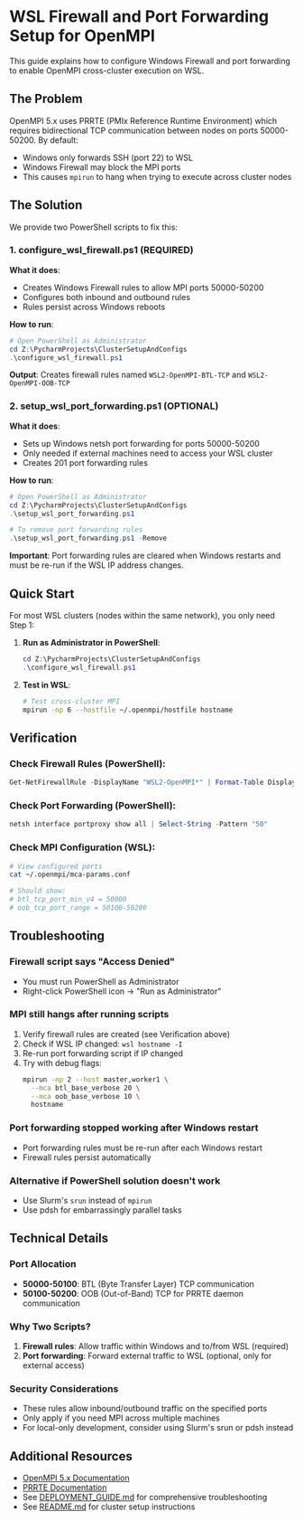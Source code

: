 # WSL Firewall and Port Forwarding Setup for OpenMPI

This guide explains how to configure Windows Firewall and port forwarding to enable OpenMPI cross-cluster execution on WSL.

## The Problem

OpenMPI 5.x uses PRRTE (PMIx Reference Runtime Environment) which requires bidirectional TCP communication between nodes on ports 50000-50200. By default:

- Windows only forwards SSH (port 22) to WSL
- Windows Firewall may block the MPI ports
- This causes `mpirun` to hang when trying to execute across cluster nodes

## The Solution

We provide two PowerShell scripts to fix this:

### 1. configure_wsl_firewall.ps1 (REQUIRED)

**What it does**:
- Creates Windows Firewall rules to allow MPI ports 50000-50200
- Configures both inbound and outbound rules
- Rules persist across Windows reboots

**How to run**:
```powershell
# Open PowerShell as Administrator
cd Z:\PycharmProjects\ClusterSetupAndConfigs
.\configure_wsl_firewall.ps1
```

**Output**: Creates firewall rules named `WSL2-OpenMPI-BTL-TCP` and `WSL2-OpenMPI-OOB-TCP`

### 2. setup_wsl_port_forwarding.ps1 (OPTIONAL)

**What it does**:
- Sets up Windows netsh port forwarding for ports 50000-50200
- Only needed if external machines need to access your WSL cluster
- Creates 201 port forwarding rules

**How to run**:
```powershell
# Open PowerShell as Administrator
cd Z:\PycharmProjects\ClusterSetupAndConfigs
.\setup_wsl_port_forwarding.ps1

# To remove port forwarding rules
.\setup_wsl_port_forwarding.ps1 -Remove
```

**Important**: Port forwarding rules are cleared when Windows restarts and must be re-run if the WSL IP address changes.

## Quick Start

For most WSL clusters (nodes within the same network), you only need Step 1:

1. **Run as Administrator in PowerShell**:
   ```powershell
   cd Z:\PycharmProjects\ClusterSetupAndConfigs
   .\configure_wsl_firewall.ps1
   ```

2. **Test in WSL**:
   ```bash
   # Test cross-cluster MPI
   mpirun -np 6 --hostfile ~/.openmpi/hostfile hostname
   ```

## Verification

### Check Firewall Rules (PowerShell):
```powershell
Get-NetFirewallRule -DisplayName "WSL2-OpenMPI*" | Format-Table DisplayName, Enabled, Direction
```

### Check Port Forwarding (PowerShell):
```powershell
netsh interface portproxy show all | Select-String -Pattern "50"
```

### Check MPI Configuration (WSL):
```bash
# View configured ports
cat ~/.openmpi/mca-params.conf

# Should show:
# btl_tcp_port_min_v4 = 50000
# oob_tcp_port_range = 50100-50200
```

## Troubleshooting

### Firewall script says "Access Denied"
- You must run PowerShell as Administrator
- Right-click PowerShell icon → "Run as Administrator"

### MPI still hangs after running scripts
1. Verify firewall rules are created (see Verification above)
2. Check if WSL IP changed: `wsl hostname -I`
3. Re-run port forwarding script if IP changed
4. Try with debug flags:
   ```bash
   mpirun -np 2 --host master,worker1 \
     --mca btl_base_verbose 20 \
     --mca oob_base_verbose 10 \
     hostname
   ```

### Port forwarding stopped working after Windows restart
- Port forwarding rules must be re-run after each Windows restart
- Firewall rules persist automatically

### Alternative if PowerShell solution doesn't work
- Use Slurm's `srun` instead of `mpirun`
- Use pdsh for embarrassingly parallel tasks

## Technical Details

### Port Allocation
- **50000-50100**: BTL (Byte Transfer Layer) TCP communication
- **50100-50200**: OOB (Out-of-Band) TCP for PRRTE daemon communication

### Why Two Scripts?
1. **Firewall rules**: Allow traffic within Windows and to/from WSL (required)
2. **Port forwarding**: Forward external traffic to WSL (optional, only for external access)

### Security Considerations
- These rules allow inbound/outbound traffic on the specified ports
- Only apply if you need MPI across multiple machines
- For local-only development, consider using Slurm's srun or pdsh instead

## Additional Resources

- [OpenMPI 5.x Documentation](https://docs.open-mpi.org/en/v5.0.x/)
- [PRRTE Documentation](https://docs.prrte.org/)
- See [DEPLOYMENT_GUIDE.md](DEPLOYMENT_GUIDE.md) for comprehensive troubleshooting
- See [README.md](README.md) for cluster setup instructions
